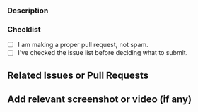 ### Description

<!-- (Write your answer here.) -->

### Checklist

- [ ] I am making a proper pull request, not spam.
- [ ] I've checked the issue list before deciding what to submit.

## Related Issues or Pull Requests

<!-- (Write your answer here.) -->

## Add relevant screenshot or video (if any)

<!-- (Add here) -->